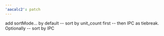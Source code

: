 ```yaml
---
'aacalc2': patch
---
```


add sortMode... by default -- sort by unit_count first -- then IPC as tiebreak. Optionally -- sort by IPC
